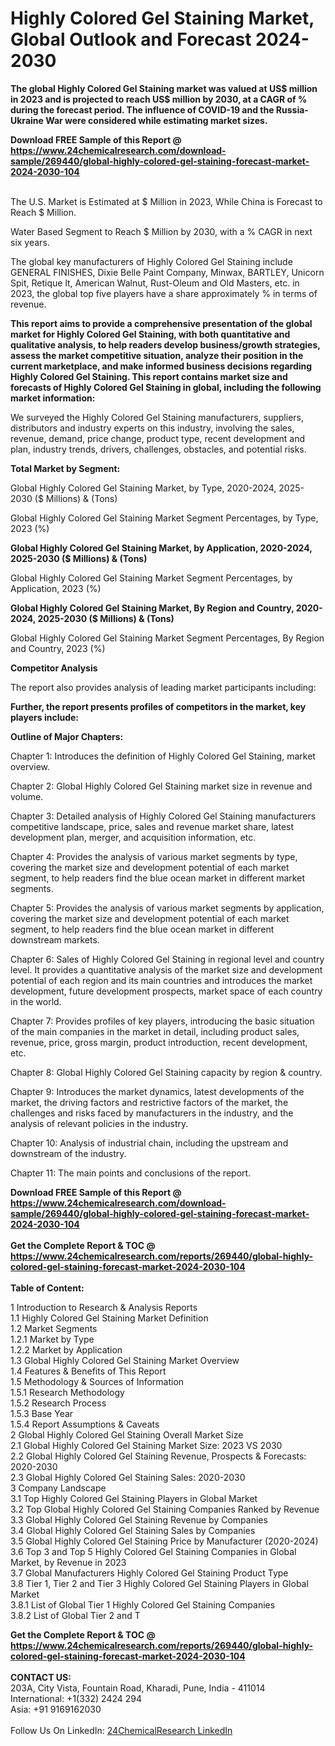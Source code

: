 <h1>Highly Colored Gel Staining Market, Global Outlook and Forecast 2024-2030</h1><p><strong>The global Highly Colored Gel Staining market was valued at US$ million in 2023 and is projected to reach US$ million by 2030, at a CAGR of % during the forecast period. The influence of COVID-19 and the Russia-Ukraine War were considered while estimating market sizes.</strong></p><p>
</p><p></p><div><b>Download FREE Sample of this Report @ 
            <a href="https://www.24chemicalresearch.com/download-sample/269440/global-highly-colored-gel-staining-forecast-market-2024-2030-104">
            https://www.24chemicalresearch.com/download-sample/269440/global-highly-colored-gel-staining-forecast-market-2024-2030-104</a></b></div><br><p>
The U.S. Market is Estimated at $ Million in 2023, While China is Forecast to Reach $ Million.</p><p>
Water Based Segment to Reach $ Million by 2030, with a % CAGR in next six years.</p><p>
The global key manufacturers of Highly Colored Gel Staining include GENERAL FINISHES, Dixie Belle Paint Company, Minwax, BARTLEY, Unicorn Spit, Retique lt, American Walnut, Rust-Oleum and Old Masters, etc. in 2023, the global top five players have a share approximately % in terms of revenue.</p><p>
<strong>This report aims to provide a comprehensive presentation of the global market for Highly Colored Gel Staining, with both quantitative and qualitative analysis, to help readers develop business/growth strategies, assess the market competitive situation, analyze their position in the current marketplace, and make informed business decisions regarding Highly Colored Gel Staining. This report contains market size and forecasts of Highly Colored Gel Staining in global, including the following market information:</strong></p><p>
</p><p>
</p><p>We surveyed the Highly Colored Gel Staining manufacturers, suppliers, distributors and industry experts on this industry, involving the sales, revenue, demand, price change, product type, recent development and plan, industry trends, drivers, challenges, obstacles, and potential risks.</p><p>
<strong>Total Market by Segment:</strong></p><p>
Global Highly Colored Gel Staining Market, by Type, 2020-2024, 2025-2030 ($ Millions) &amp; (Tons)</p><p>
Global Highly Colored Gel Staining Market Segment Percentages, by Type, 2023 (%)</p><p>
</p><p>
</p><p><strong>Global Highly Colored Gel Staining Market, by Application, 2020-2024, 2025-2030 ($ Millions) &amp; (Tons)</strong></p><p>
Global Highly Colored Gel Staining Market Segment Percentages, by Application, 2023 (%)</p><p>
</p><p>
</p><p><strong>Global Highly Colored Gel Staining Market, By Region and Country, 2020-2024, 2025-2030 ($ Millions) &amp; (Tons)</strong></p><p>
Global Highly Colored Gel Staining Market Segment Percentages, By Region and Country, 2023 (%)</p><p>
</p><p>
</p><p><strong>Competitor Analysis</strong></p><p>
The report also provides analysis of leading market participants including:</p><p>
</p><p>
</p><p><strong>Further, the report presents profiles of competitors in the market, key players include:</strong></p><p>
</p><p>
</p><p><strong>Outline of Major Chapters:</strong></p><p>
Chapter 1: Introduces the definition of Highly Colored Gel Staining, market overview.</p><p>
Chapter 2: Global Highly Colored Gel Staining market size in revenue and volume.</p><p>
Chapter 3: Detailed analysis of Highly Colored Gel Staining manufacturers competitive landscape, price, sales and revenue market share, latest development plan, merger, and acquisition information, etc.</p><p>
Chapter 4: Provides the analysis of various market segments by type, covering the market size and development potential of each market segment, to help readers find the blue ocean market in different market segments.</p><p>
Chapter 5: Provides the analysis of various market segments by application, covering the market size and development potential of each market segment, to help readers find the blue ocean market in different downstream markets.</p><p>
Chapter 6: Sales of Highly Colored Gel Staining in regional level and country level. It provides a quantitative analysis of the market size and development potential of each region and its main countries and introduces the market development, future development prospects, market space of each country in the world.</p><p>
Chapter 7: Provides profiles of key players, introducing the basic situation of the main companies in the market in detail, including product sales, revenue, price, gross margin, product introduction, recent development, etc.</p><p>
Chapter 8: Global Highly Colored Gel Staining capacity by region &amp; country.</p><p>
Chapter 9: Introduces the market dynamics, latest developments of the market, the driving factors and restrictive factors of the market, the challenges and risks faced by manufacturers in the industry, and the analysis of relevant policies in the industry.</p><p>
Chapter 10: Analysis of industrial chain, including the upstream and downstream of the industry.</p><p>
Chapter 11: The main points and conclusions of the report.</p><div><b>Download FREE Sample of this Report @ 
            <a href="https://www.24chemicalresearch.com/download-sample/269440/global-highly-colored-gel-staining-forecast-market-2024-2030-104">
            https://www.24chemicalresearch.com/download-sample/269440/global-highly-colored-gel-staining-forecast-market-2024-2030-104</a></b></div><br><div><b>Get the Complete Report & TOC @ 
            <a href="https://www.24chemicalresearch.com/reports/269440/global-highly-colored-gel-staining-forecast-market-2024-2030-104">
            https://www.24chemicalresearch.com/reports/269440/global-highly-colored-gel-staining-forecast-market-2024-2030-104</a></b></div><br>
            <b>Table of Content:</b><p>1 Introduction to Research & Analysis Reports<br />
    1.1 Highly Colored Gel Staining Market Definition<br />
    1.2 Market Segments<br />
        1.2.1 Market by Type<br />
        1.2.2 Market by Application<br />
    1.3 Global Highly Colored Gel Staining Market Overview<br />
    1.4 Features & Benefits of This Report<br />
    1.5 Methodology & Sources of Information<br />
        1.5.1 Research Methodology<br />
        1.5.2 Research Process<br />
        1.5.3 Base Year<br />
        1.5.4 Report Assumptions & Caveats<br />
2 Global Highly Colored Gel Staining Overall Market Size<br />
    2.1 Global Highly Colored Gel Staining Market Size: 2023 VS 2030<br />
    2.2 Global Highly Colored Gel Staining Revenue, Prospects & Forecasts: 2020-2030<br />
    2.3 Global Highly Colored Gel Staining Sales: 2020-2030<br />
3 Company Landscape<br />
    3.1 Top Highly Colored Gel Staining Players in Global Market<br />
    3.2 Top Global Highly Colored Gel Staining Companies Ranked by Revenue<br />
    3.3 Global Highly Colored Gel Staining Revenue by Companies<br />
    3.4 Global Highly Colored Gel Staining Sales by Companies<br />
    3.5 Global Highly Colored Gel Staining Price by Manufacturer (2020-2024)<br />
    3.6 Top 3 and Top 5 Highly Colored Gel Staining Companies in Global Market, by Revenue in 2023<br />
    3.7 Global Manufacturers Highly Colored Gel Staining Product Type<br />
    3.8 Tier 1, Tier 2 and Tier 3 Highly Colored Gel Staining Players in Global Market<br />
        3.8.1 List of Global Tier 1 Highly Colored Gel Staining Companies<br />
        3.8.2 List of Global Tier 2 and T</p><div><b>Get the Complete Report & TOC @ 
            <a href="https://www.24chemicalresearch.com/reports/269440/global-highly-colored-gel-staining-forecast-market-2024-2030-104">
            https://www.24chemicalresearch.com/reports/269440/global-highly-colored-gel-staining-forecast-market-2024-2030-104</a></b></div><br><b>CONTACT US:</b><br>
            203A, City Vista, Fountain Road, Kharadi, Pune, India - 411014<br>
            International: +1(332) 2424 294<br>
            Asia: +91 9169162030 <br><br>
            Follow Us On LinkedIn: <a href="https://www.linkedin.com/company/24chemicalresearch/">24ChemicalResearch LinkedIn</a>
